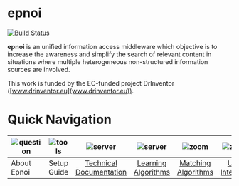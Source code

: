 # epnoi

[![Build Status](https://travis-ci.org/epnoi/epnoi.svg)](https://travis-ci.org/epnoi/epnoi)

**epnoi** is an unified information access middleware which objective is to increase the awareness and simplify the search of relevant content in situations where multiple heterogeneous non-structured information sources are involved.
 
This work is funded by the EC-funded project DrInventor ([www.drinventor.eu](www.drinventor.eu)).
   
# Quick Navigation  
| ![question](https://dl.dropboxusercontent.com/u/299257/epnoi/images/question.png)       | ![tools](https://dl.dropboxusercontent.com/u/299257/epnoi/images/tools.png)          | ![server](https://dl.dropboxusercontent.com/u/299257/epnoi/images/servers.png)  | ![server](https://dl.dropboxusercontent.com/u/299257/epnoi/images/productivity.png)  | ![zoom](https://dl.dropboxusercontent.com/u/299257/epnoi/images/zoom77.png)  | ![zoom](https://dl.dropboxusercontent.com/u/299257/epnoi/images/internet.png)  |
| ----- |:-----:| :-----:| :-----:| :-----:| :-----:|
| About Epnoi      | Setup Guide | [Technical Documentation](https://github.com/fitash/epnoi/wiki/Technical-Documentation) | [Learning Algorithms](https://github.com/fitash/epnoi/wiki/Learning-Algorithms) | [Matching Algorithms](https://github.com/fitash/epnoi/wiki/Matching-Algorithms) | [User Interface](https://github.com/fitash/epnoi/wiki/Api)